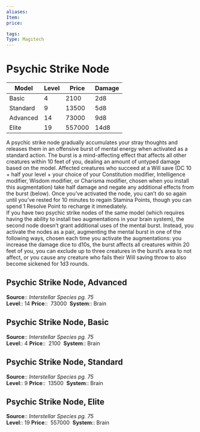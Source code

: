 ```yaml
---
aliases: 
Item:
price:  

tags: 
Type: Magitech
---
```


# Psychic Strike Node

| Model    | Level | Price   | Damage |
|----------|-------|---------|--------|
| Basic    | 4     | 2100   | 2d8    |
| Standard | 9     | 13500  | 5d8    |
| Advanced | 14    | 73000  | 9d8    |
| Elite    | 19    | 557000 | 14d8   |

A psychic strike node gradually accumulates your stray thoughts and releases them in an offensive burst of mental energy when activated as a standard action. The burst is a mind-affecting effect that affects all other creatures within 10 feet of you, dealing an amount of untyped damage based on the model. Affected creatures who succeed at a Will save (DC 10 + half your level + your choice of your Constitution modifier, Intelligence modifier, Wisdom modifier, or Charisma modifier, chosen when you install this augmentation) take half damage and negate any additional effects from the burst (below). Once you’ve activated the node, you can’t do so again until you’ve rested for 10 minutes to regain Stamina Points, though you can spend 1 Resolve Point to recharge it immediately.  
If you have two psychic strike nodes of the same model (which requires having the ability to install two augmentations in your brain system), the second node doesn’t grant additional uses of the mental burst. Instead, you activate the nodes as a pair, augmenting the mental burst in one of the following ways, chosen each time you activate the augmentations: you increase the damage dice to d10s, the burst affects all creatures within 20 feet of you, you can exclude up to three creatures in the burst’s area to not affect, or you cause any creature who fails their Will saving throw to also become sickened for 1d3 rounds.  

## Psychic Strike Node, Advanced

**Source**:: _Interstellar Species pg. 75_  
**Level**:: 14
**Price**::  73000 
**System**:: Brain  
  

## Psychic Strike Node, Basic

**Source**:: _Interstellar Species pg. 75_  
**Level**:: 4
**Price**::  2100 
**System**:: Brain  
  

## Psychic Strike Node, Standard

**Source**:: _Interstellar Species pg. 75_  
**Level**:: 9
**Price**::  13500 
**System**:: Brain  
  

## Psychic Strike Node, Elite

**Source**:: _Interstellar Species pg. 75_  
**Level**:: 19
**Price**::  557000 
**System**:: Brain
